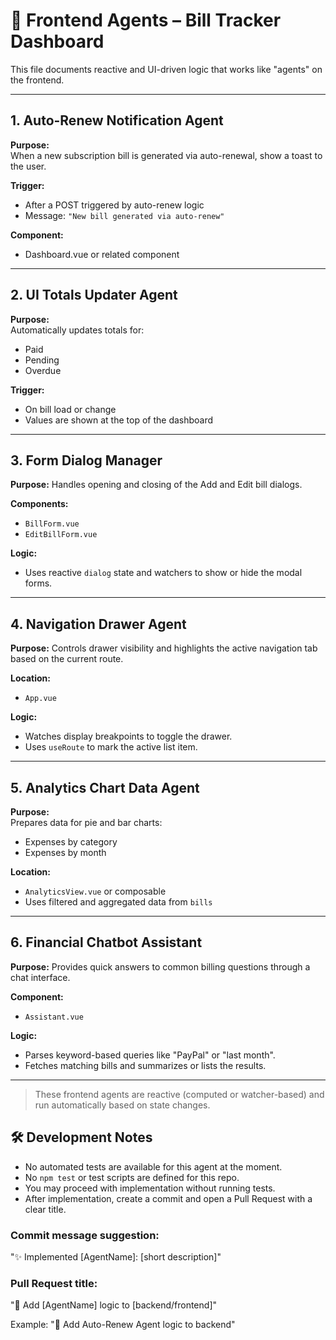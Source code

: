 # 🧠 Frontend Agents – Bill Tracker Dashboard

This file documents reactive and UI-driven logic that works like "agents" on the frontend.

---

## 1. Auto-Renew Notification Agent

**Purpose:**  
When a new subscription bill is generated via auto-renewal, show a toast to the user.

**Trigger:**  
- After a POST triggered by auto-renew logic
- Message: `"New bill generated via auto-renew"`

**Component:**  
- Dashboard.vue or related component

---

## 2. UI Totals Updater Agent

**Purpose:**  
Automatically updates totals for:
- Paid
- Pending
- Overdue

**Trigger:**  
- On bill load or change
- Values are shown at the top of the dashboard

---

## 3. Form Dialog Manager

**Purpose:**
Handles opening and closing of the Add and Edit bill dialogs.

**Components:**
- `BillForm.vue`
- `EditBillForm.vue`

**Logic:**
- Uses reactive `dialog` state and watchers to show or hide the modal forms.

---

## 4. Navigation Drawer Agent

**Purpose:**
Controls drawer visibility and highlights the active navigation tab based on the current route.

**Location:**
- `App.vue`

**Logic:**
- Watches display breakpoints to toggle the drawer.
- Uses `useRoute` to mark the active list item.

---

## 5. Analytics Chart Data Agent

**Purpose:**  
Prepares data for pie and bar charts:
- Expenses by category
- Expenses by month

**Location:**  
- `AnalyticsView.vue` or composable
- Uses filtered and aggregated data from `bills`

---

## 6. Financial Chatbot Assistant

**Purpose:**
Provides quick answers to common billing questions through a chat interface.

**Component:**
- `Assistant.vue`

**Logic:**
- Parses keyword-based queries like "PayPal" or "last month".
- Fetches matching bills and summarizes or lists the results.

---

> These frontend agents are reactive (computed or watcher-based) and run automatically based on state changes.

## 🛠 Development Notes

- No automated tests are available for this agent at the moment.
- No `npm test` or test scripts are defined for this repo.
- You may proceed with implementation without running tests.
- After implementation, create a commit and open a Pull Request with a clear title.

### Commit message suggestion:
"✨ Implemented [AgentName]: [short description]"

### Pull Request title:
"🤖 Add [AgentName] logic to [backend/frontend]"

Example:
"🤖 Add Auto-Renew Agent logic to backend"

